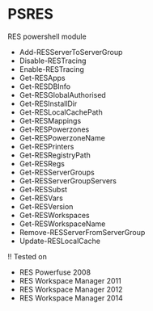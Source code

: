 PSRES
===

RES powershell module

* Add-RESServerToServerGroup
* Disable-RESTracing
* Enable-RESTracing
* Get-RESApps
* Get-RESDBInfo
* Get-RESGlobalAuthorised
* Get-RESInstallDir
* Get-RESLocalCachePath
* Get-RESMappings
* Get-RESPowerzones
* Get-RESPowerzoneName
* Get-RESPrinters
* Get-RESRegistryPath
* Get-RESRegs
* Get-RESServerGroups
* Get-RESServerGroupServers
* Get-RESSubst
* Get-RESVars
* Get-RESVersion
* Get-RESWorkspaces
* Get-RESWorkspaceName
* Remove-RESServerFromServerGroup
* Update-RESLocalCache

!! Tested on
* RES Powerfuse 2008
* RES Workspace Manager 2011
* RES Workspace Manager 2012
* RES Workspace Manager 2014